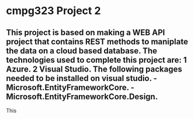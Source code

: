 # cmpg323 Project 2
This project is based on making a WEB API project that contains REST methods to maniplate the data on a cloud based database.
The technologies used to complete this project are:
1 Azure.
2 Visual Studio.
The following packages needed to be installed on visual studio.
-Microsoft.EntityFrameworkCore.
-Microsoft.EntityFrameworkCore.Design.
-
This 
